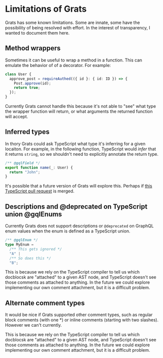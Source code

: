 # Limitations of Grats

Grats has some known limitations. Some are innate, some have the possibility of
being resolved with effort. In the interest of transparency, I wanted to
document them here.

## Method wrappers

Sometimes it can be useful to wrap a method in a function. This can emulate the
behavior of of a decorator. For example:

```typescript
class User {
  approve_post = requireAuthed(({ id }: { id: ID }) => {
    Post.approve(id);
    return true;
  });
}
```

Currently Grats cannot handle this because it's not able to "see" what type the
wrapper function will return, or what arguments the returned function will accept.

## Inferred types

In thory Grats could ask TypeScript what type it's inferring for a given
locaiton. For example, in the following function, TypeScript would _infer_ that
it returns `string`, so we shouldn't need to explicitly annotate the return
type.

```typescript
/** @gqlField */
export function name(_: User) {
  return "John";
}
```

It's possible that a future version of Grats will explore this.
Perhaps if [this TypeScript pull
request](https://github.com/microsoft/TypeScript/issues/9879) is merged.

## Descriptions and @deprecated on TypeScript union @gqlEnums

Currently Grats does not support descriptions or `@deprecated` on GraphQL enum
values when the enum is defined as a TypeScript union.

```typescript
/** @gqlEnum */
type MyEnum = 
  /** This gets ignored */
  "A" | 
  /** So does this */
  "B";
```

This is because we rely on the TypeScript compiler to tell us which docblocsk
are "attached" to a given AST node, and TypeScript doesn't see those comments as
attached to anything. In the future we could explore implementing our own
comment attachment, but it is a difficult problem.

## Alternate comment types

It would be nice if Grats supported other comment types, such as regular block
comments (with one *) or inline comments (starting with two slashes). However we
can't currently.

This is because we rely on the TypeScript compiler to tell us which docblocsk
are "attached" to a given AST node, and TypeScript doesn't see those comments as
attached to anything. In the future we could explore implementing our own
comment attachment, but it is a difficult problem.



